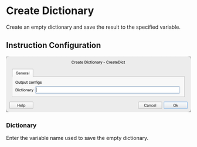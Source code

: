 # Create Dictionary

Create an empty dictionary and save the result to the specified variable.

## Instruction Configuration

![Create Dictionary General Configuration Dialog](create_dict_general_config.png)

### Dictionary

Enter the variable name used to save the empty dictionary.